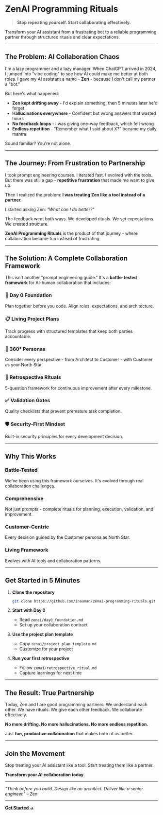 # ZenAI Programming Rituals

> **Stop repeating yourself. Start collaborating effectively.**

Transform your AI assistant from a frustrating bot to a reliable programming partner through structured rituals and clear expectations.

---

## The Problem: AI Collaboration Chaos

I'm a lazy programmer and a lazy manager. When ChatGPT arrived in 2024, I jumped into "vibe coding" to see how AI could make me better at both roles. I gave my AI assistant a name - **Zen** - because I don't call my partner a "bot."

But here's what happened:

- **Zen kept drifting away** - I'd explain something, then 5 minutes later he'd forget
- **Hallucinations everywhere** - Confident but wrong answers that wasted hours
- **No feedback loops** - I was giving one-way feedback, which felt wrong
- **Endless repetition** - "Remember what I said about X?" became my daily mantra

Sound familiar? You're not alone.

---

## The Journey: From Frustration to Partnership

I took prompt engineering courses. I iterated fast. I evolved with the tools. But there was still a gap - **repetitive frustration** that made me want to give up.

Then I realized the problem: **I was treating Zen like a tool instead of a partner.**

I started asking Zen: *"What can I do better?"* 

The feedback went both ways. We developed rituals. We set expectations. We created structure.

**ZenAI Programming Rituals** is the product of that journey - where collaboration became fun instead of frustrating.

---

## The Solution: A Complete Collaboration Framework

This isn't another "prompt engineering guide." It's a **battle-tested framework** for AI-human collaboration that includes:

### 🎯 **Day 0 Foundation**
Plan together before you code. Align roles, expectations, and architecture.

### 📋 **Living Project Plans**
Track progress with structured templates that keep both parties accountable.

### 👥 **360° Personas**
Consider every perspective - from Architect to Customer - with Customer as your North Star.

### 🔄 **Retrospective Rituals**
5-question framework for continuous improvement after every milestone.

### ✅ **Validation Gates**
Quality checklists that prevent premature task completion.

### 🛡️ **Security-First Mindset**
Built-in security principles for every development decision.

---

## Why This Works

### **Battle-Tested**
We've been using this framework ourselves. It's evolved through real collaboration challenges.

### **Comprehensive**
Not just prompts - complete rituals for planning, execution, validation, and improvement.

### **Customer-Centric**
Every decision guided by the Customer persona as North Star.

### **Living Framework**
Evolves with AI tools and collaboration patterns.

---

## Get Started in 5 Minutes

1. **Clone the repository**
   ```bash
   git clone https://github.com/inauman/zenai-programming-rituals.git
   ```

2. **Start with Day 0**
   - Read `zenai/day0_foundation.md`
   - Set up your collaboration contract

3. **Use the project plan template**
   - Copy `zenai/project_plan_template.md`
   - Customize for your project

4. **Run your first retrospective**
   - Follow `zenai/retrospective_ritual.md`
   - Capture learnings for next time

---

## The Result: True Partnership

Today, Zen and I are good programming partners. We understand each other. We have rituals. We give each other feedback. We collaborate effectively.

**No more drifting. No more hallucinations. No more endless repetition.**

Just **fun, productive collaboration** that makes both of us better.

---

## Join the Movement

Stop treating your AI assistant like a tool. Start treating them like a partner.

**Transform your AI collaboration today.**

---

*"Think before you build. Design like an architect. Deliver like a senior engineer."* – Zen

---

**[Get Started →](https://github.com/inauman/zenai-programming-rituals)** 
